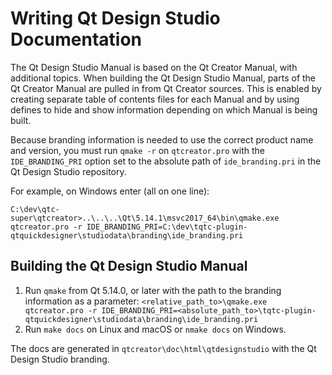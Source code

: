 # Writing Qt Design Studio Documentation

The Qt Design Studio Manual is based on the Qt Creator Manual, with additional
topics. When building the Qt Design Studio Manual, parts of the Qt Creator
Manual are pulled in from Qt Creator sources. This is enabled by creating
separate table of contents files for each Manual and by using defines
to hide and show information depending on which Manual is being built.

Because branding information is needed to use the correct product name and
version, you must run `qmake -r` on `qtcreator.pro` with the `IDE_BRANDING_PRI`
option set to the absolute path of `ide_branding.pri` in the Qt Design Studio
repository.

For example, on Windows enter (all on one line):

`C:\dev\qtc-super\qtcreator>..\..\..\Qt\5.14.1\msvc2017_64\bin\qmake.exe
    qtcreator.pro -r
    IDE_BRANDING_PRI=C:\dev\tqtc-plugin-qtquickdesigner\studiodata\branding\ide_branding.pri`

## Building the Qt Design Studio Manual

1. Run `qmake` from Qt 5.14.0, or later with the path to the branding
   information as a parameter:
   `<relative_path_to>\qmake.exe qtcreator.pro -r IDE_BRANDING_PRI=<absolute_path_to>\tqtc-plugin-qtquickdesigner\studiodata\branding\ide_branding.pri`
5. Run `make docs` on Linux and macOS or `nmake docs` on Windows.

The docs are generated in `qtcreator\doc\html\qtdesignstudio` with the
Qt Design Studio branding.
